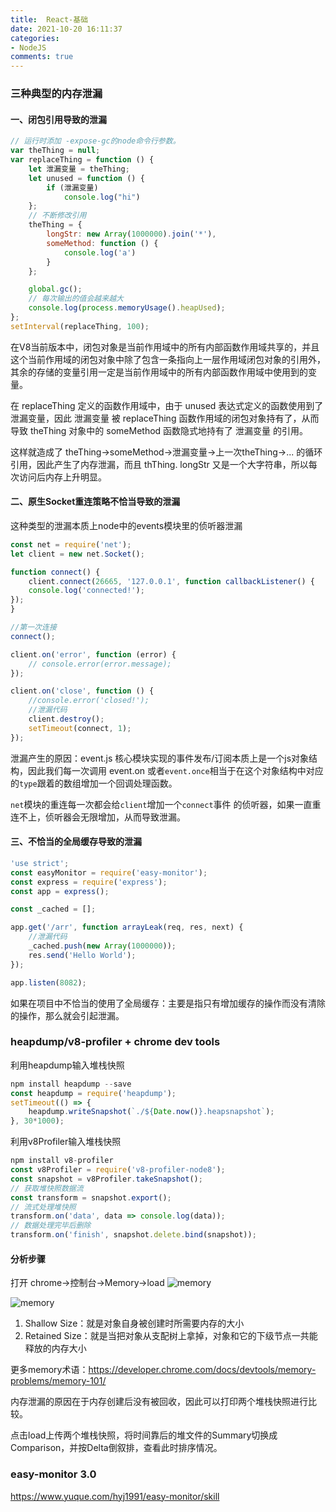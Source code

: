 ```yaml
---
title:  React-基础
date: 2021-10-20 16:11:37
categories:
- NodeJS
comments: true
---
```




### 三种典型的内存泄漏

#### 一、闭包引用导致的泄漏

```js
// 运行时添加 -expose-gc的node命令行参数。
var theThing = null;
var replaceThing = function () {
    let 泄漏变量 = theThing;
    let unused = function () {
        if (泄漏变量)
            console.log("hi")
    };
    // 不断修改引用
    theThing = {
        longStr: new Array(1000000).join('*'),
        someMethod: function () {
            console.log('a')
        }
    };

    global.gc();
    // 每次输出的值会越来越大
    console.log(process.memoryUsage().heapUsed);
};
setInterval(replaceThing, 100);
```

在V8当前版本中，闭包对象是当前作用域中的所有内部函数作用域共享的，并且这个当前作用域的闭包对象中除了包含一条指向上一层作用域闭包对象的引用外，其余的存储的变量引用一定是当前作用域中的所有内部函数作用域中使用到的变量。

在 replaceThing 定义的函数作用域中，由于 unused 表达式定义的函数使用到了 泄漏变量，因此 泄漏变量 被 replaceThing 函数作用域的闭包对象持有了，从而导致 theThing 对象中的 someMethod 函数隐式地持有了 泄漏变量 的引用。

这样就造成了 theThing->someMethod->泄漏变量->上一次theThing->... 的循环引用，因此产生了内存泄漏，而且 thThing. longStr 又是一个大字符串，所以每次访问后内存上升明显。



#### 二、原生Socket重连策略不恰当导致的泄漏

这种类型的泄漏本质上node中的events模块里的侦听器泄漏

```js
const net = require('net');
let client = new net.Socket();

function connect() {
    client.connect(26665, '127.0.0.1', function callbackListener() {
    console.log('connected!');
});
}

//第一次连接
connect();

client.on('error', function (error) {
    // console.error(error.message);
});

client.on('close', function () {
    //console.error('closed!');
    //泄漏代码
    client.destroy();
    setTimeout(connect, 1);
});
```

泄漏产生的原因：event.js 核心模块实现的事件发布/订阅本质上是一个js对象结构，因此我们每一次调用 event.on 或者`event.once`相当于在这个对象结构中对应的`type`跟着的数组增加一个回调处理函数。

`net`模块的重连每一次都会给`client`增加一个`connect`事件 的侦听器，如果一直重连不上，侦听器会无限增加，从而导致泄漏。



#### 三、不恰当的全局缓存导致的泄漏

```js
'use strict';
const easyMonitor = require('easy-monitor');
const express = require('express');
const app = express();

const _cached = [];

app.get('/arr', function arrayLeak(req, res, next) {
	//泄漏代码
    _cached.push(new Array(1000000));
    res.send('Hello World');
});

app.listen(8082);
```

如果在项目中不恰当的使用了全局缓存：主要是指只有增加缓存的操作而没有清除的操作，那么就会引起泄漏。



### heapdump/v8-profiler + chrome dev tools

利用heapdump输入堆栈快照

```js
npm install heapdump --save
const heapdump = require('heapdump');
setTimeout(() => {
    heapdump.writeSnapshot(`./${Date.now()}.heapsnapshot`);
}, 30*1000);
```

利用v8Profiler输入堆栈快照

```js
npm install v8-profiler
const v8Profiler = require('v8-profiler-node8');
const snapshot = v8Profiler.takeSnapshot();
// 获取堆快照数据流
const transform = snapshot.export();
// 流式处理堆快照
transform.on('data', data => console.log(data));
// 数据处理完毕后删除
transform.on('finish', snapshot.delete.bind(snapshot));
```

#### 分析步骤

打开 chrome->控制台->Memory->load
![memory](https://img2020.cnblogs.com/blog/625864/202005/625864-20200507223550492-1441536808.png?ynotemdtimestamp=1646634508210)

![memory](https://img2020.cnblogs.com/blog/625864/202005/625864-20200507223600979-26027339.png?ynotemdtimestamp=1646634508210)

1. Shallow Size：就是对象自身被创建时所需要内存的大小
2. Retained Size：就是当把对象从支配树上拿掉，对象和它的下级节点一共能释放的内存大小

更多memory术语：https://developer.chrome.com/docs/devtools/memory-problems/memory-101/

内存泄漏的原因在于内存创建后没有被回收，因此可以打印两个堆栈快照进行比较。

点击load上传两个堆栈快照，将时间靠后的堆文件的Summary切换成Comparison，并按Delta倒叙排，查看此时排序情况。



### easy-monitor 3.0

https://www.yuque.com/hyj1991/easy-monitor/skill